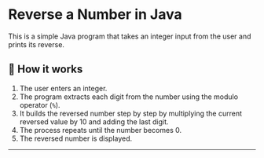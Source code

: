# Reverse a Number in Java

This is a simple Java program that takes an integer input from the user and prints its reverse.

## 📌 How it works
1. The user enters an integer.
2. The program extracts each digit from the number using the modulo operator (`%`).
3. It builds the reversed number step by step by multiplying the current reversed value by 10 and adding the last digit.
4. The process repeats until the number becomes 0.
5. The reversed number is displayed.

  ---
